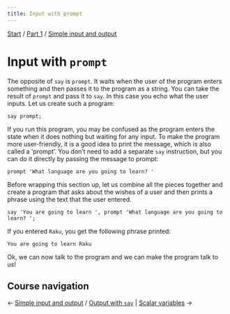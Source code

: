 ```yaml
---
title: Input with prompt
---
```


[Start](../..) / [Part 1](../..) / [Simple input and output](..)

# Input with `prompt`

The opposite of `say` is `prompt`. It waits when the user of the program enters something and then passes it to the program as a string. You can take the result of `prompt` and pass it to `say`. In this case you echo what the user inputs. Let us create such a program:

    say prompt;

If you run this program, you may be confused as the program enters the state when it does nothing but waiting for any input. To make the program more user-friendly, it is a good idea to print the message, which is also called a ‘prompt’. You don’t need to add a separate `say` instruction, but you can do it directly by passing the message to prompt:

    prompt 'What language are you going to learn? '

Before wrapping this section up, let us combine all the pieces together and create a program that asks about the wishes of a user and then prints a phrase using the text that the user entered.

    say 'You are going to learn ', prompt 'What language are you going to learn? ';        

If you entered `Raku`, you get the following phrase printed:

    You are going to learn Raku

Ok, we can now talk to the program and we can make the program talk to us!

## Course navigation

← [Simple input and output](..) / [Output with `say`](../say) | [Scalar variables](../../scalar-variables) →
